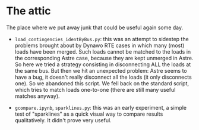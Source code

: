 

The attic
=========

The place where we put away junk that could be useful again some day.

  * `load_contingencies_identByBus.py`: this was an attempt to
     sidestep the problems brought about by Dynawo RTE cases in which
     many (most) loads have been merged. Such loads cannot be matched
     to the loads in the corresponding Astre case, because they are
     kept unmerged in Astre. So here we tried a strategy consisting in
     disconnecting ALL the loads at the same bus.  But then we hit an
     unexpected problem: Astre seems to have a bug, it doesn't really
     disconnect all the loads (it only disconnects one). So we
     abandoned this script. We fell back on the standard script, which
     tries to match loads one-to-one (there are still many useful
     matches anyway).
     
  * `gcompare.ipynb`, `sparklines.py`: this was an early experiment, a
    simple test of "sparklines" as a quick visual way to compare
    results qualitatively. It didn't prove very useful.

